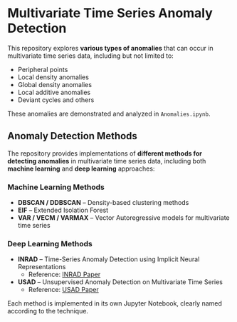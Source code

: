 # Multivariate Time Series Anomaly Detection

This repository explores **various types of anomalies** that can occur in multivariate time series data, including but not limited to:

- Peripheral points  
- Local density anomalies  
- Global density anomalies  
- Local additive anomalies  
- Deviant cycles 
and others

These anomalies are demonstrated and analyzed in `Anomalies.ipynb`.  

## Anomaly Detection Methods

The repository provides implementations of **different methods for detecting anomalies** in multivariate time series data, including both **machine learning** and **deep learning** approaches:

### Machine Learning Methods
- **DBSCAN / DDBSCAN** – Density-based clustering methods  
- **EIF** – Extended Isolation Forest  
- **VAR / VECM / VARMAX** – Vector Autoregressive models for multivariate time series  

### Deep Learning Methods
- **INRAD** – Time-Series Anomaly Detection using Implicit Neural Representations  
  - Reference: [INRAD Paper](https://arxiv.org/pdf/2201.11950)  
- **USAD** – Unsupervised Anomaly Detection on Multivariate Time Series  
  - Reference: [USAD Paper](https://dl.acm.org/doi/pdf/10.1145/3394486.3403392)  

Each method is implemented in its own Jupyter Notebook, clearly named according to the technique.
